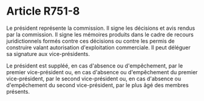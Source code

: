 # Article R751-8

Le président représente la commission. Il signe les décisions et avis rendus par la commission. Il signe les mémoires produits dans le cadre de recours juridictionnels formés contre ces décisions ou contre les permis de construire valant autorisation d'exploitation commerciale. Il peut déléguer sa signature aux vice-présidents.

Le président est suppléé, en cas d'absence ou d'empêchement, par le premier vice-président ou, en cas d'absence ou d'empêchement du premier vice-président, par le second vice-président ou, en cas d'absence ou d'empêchement du second vice-président, par le plus âgé des membres présents.
